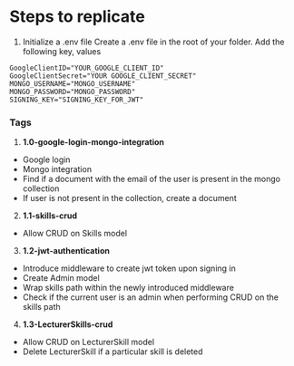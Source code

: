 # Steps to replicate

1. Initialize a .env file
Create a .env file in the root of your folder. Add the following key, values

```
GoogleClientID="YOUR_GOOGLE_CLIENT_ID"
GoogleClientSecret="YOUR GOOGLE_CLIENT_SECRET"
MONGO_USERNAME="MONGO_USERNAME"
MONGO_PASSWORD="MONGO_PASSWORD"
SIGNING_KEY="SIGNING_KEY_FOR_JWT"
```



### Tags
1. **1.0-google-login-mongo-integration**
- Google login
- Mongo integration
- Find if a document with the email of the user is present in the mongo collection
- If user is not present in the collection, create a document 

2. **1.1-skills-crud**
- Allow CRUD on Skills model

3. **1.2-jwt-authentication**
- Introduce middleware to create jwt token upon signing in
- Create Admin model
- Wrap skills path within the newly introduced middleware
- Check if the current user is an admin when performing CRUD on the skills path

4. **1.3-LecturerSkills-crud**
- Allow CRUD on LecturerSkill model
- Delete LecturerSkill if a particular skill is deleted